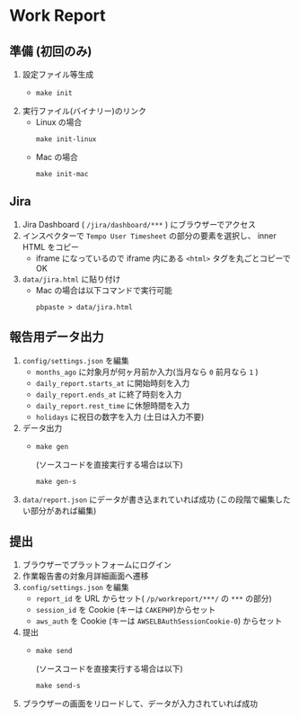 # Work Report

## 準備 (初回のみ)

1. 設定ファイル等生成
   * ```shell
     make init
     ```
2. 実行ファイル(バイナリー)のリンク
   * Linux の場合
     ```shell
     make init-linux
     ```
   * Mac の場合
     ```shell
     make init-mac
     ```

## Jira

1. Jira Dashboard ( `/jira/dashboard/***` ) にブラウザーでアクセス
2. インスペクターで `Tempo User Timesheet` の部分の要素を選択し、 inner HTML をコピー
   * iframe になっているので iframe 内にある `<html>` タグを丸ごとコピーでOK
3. `data/jira.html` に貼り付け
   * Mac の場合は以下コマンドで実行可能
     ```shell
     pbpaste > data/jira.html
     ``` 

## 報告用データ出力

1. `config/settings.json` を編集
   * `months_ago` に対象月が何ヶ月前か入力(当月なら `0` 前月なら `1` )
   * `daily_report.starts_at` に開始時刻を入力
   * `daily_report.ends_at` に終了時刻を入力
   * `daily_report.rest_time` に休憩時間を入力
   * `holidays` に祝日の数字を入力 (土日は入力不要)
2. データ出力
   * ```shell
     make gen
     ```
     (ソースコードを直接実行する場合は以下)
     ```shell
     make gen-s
     ```
3. `data/report.json` にデータが書き込まれていれば成功 (この段階で編集したい部分があれば編集)

## 提出

1. ブラウザーでプラットフォームにログイン
2. 作業報告書の対象月詳細画面へ遷移
3. `config/settings.json` を編集
   * `report_id` を URL からセット( `/p/workreport/***/` の `***` の部分)
   * `session_id` を Cookie (キーは `CAKEPHP`)からセット
   * `aws_auth` を Cookie (キーは `AWSELBAuthSessionCookie-0`) からセット
4. 提出
   * ```shell
     make send
     ```
     (ソースコードを直接実行する場合は以下)
     ```shell
     make send-s
     ```
5. ブラウザーの画面をリロードして、データが入力されていれば成功
